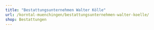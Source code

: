 ```yaml
---
title: "Bestattungsunternehmen Walter Kölle"
url: /korntal-muenchingen/bestattungsunternehmen-walter-koelle/
shop: Bestattungen
---
```

